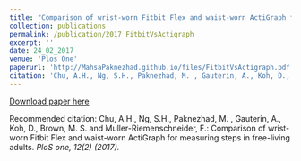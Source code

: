 ```yaml
---
title: "Comparison of wrist-worn Fitbit Flex and waist-worn ActiGraph for measuring steps in free-living adults"
collection: publications
permalink: /publication/2017_FitbitVsActigraph
excerpt: ''
date: 24_02_2017
venue: 'Plos One'
paperurl: 'http://MahsaPaknezhad.github.io/files/FitbitVsActigraph.pdf'
citation: 'Chu, A.H., Ng, S.H., Paknezhad, M. , Gauterin, A., Koh, D., Brown, M. S. and Muller-Riemenschneider, F.: Comparison of wrist-worn Fitbit Flex and waist-worn ActiGraph for measuring steps in free-living adults. <i>PloS one<i>, 12(2) (2017).'
---
```


[Download paper here](http://MahsaPaknezhad.github.io/files/FitbitVsActigraph.pdf)

Recommended citation: Chu, A.H., Ng, S.H., Paknezhad, M. , Gauterin, A., Koh, D., Brown, M. S. and Muller-Riemenschneider, F.: Comparison of wrist-worn Fitbit Flex and waist-worn ActiGraph for measuring steps in free-living adults. <i>PloS one<i>, 12(2) (2017).


